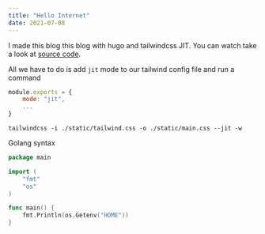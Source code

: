 ```yaml
---
title: "Hello Internet"
date: 2021-07-08
---
```


I made this blog this blog with hugo and tailwindcss JIT. You can watch take a look at [source code](https://github.com/hmble/garden).

All we have to do is add `jit` mode to our tailwind config file and run a command

```js
module.exports = {
	mode: "jit",
	...
}
```

`tailwindcss -i ./static/tailwind.css -o ./static/main.css --jit -w`

Golang syntax

```go
package main

import (
	"fmt"
	"os"
)

func main() {
	fmt.Println(os.Getenv("HOME"))
}
```
